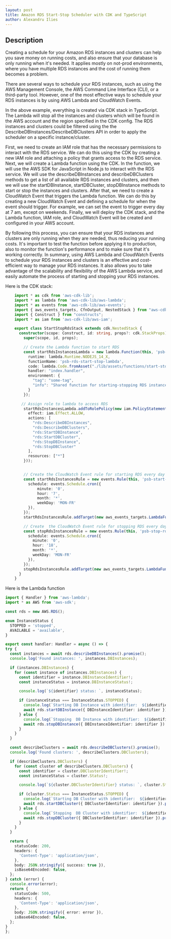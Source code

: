```yaml
---
layout: post
title: Amazon RDS Start-Stop Scheduler with CDK and TypeScript
author: Alexandru Ilies
---
```


## Description


Creating a schedule for your Amazon RDS instances and clusters can help you save money on running costs, and also ensure that your database is only running when it's needed.
It applies mostly on not-prod environments, where you have multiple RDS instances and the cost of running them becomes a problem.

There are several ways to schedule your RDS instances, such as using the AWS Management Console, the AWS Command Line Interface (CLI), or a third-party tool. However, one of the most effective ways to schedule your RDS instances is by using AWS Lambda and CloudWatch Events.

In the above example, everything is created via CDK stack in TypeScript. The Lambda will stop all the instances and clusters which will be found in the AWS account and the region specified in the CDK config. The RDS instances and clusters could be filtered using the the DescribeDBInstances/DescribeDBClusters API in order to apply the scheduler on a specific instance/cluster.


First, we need to create an IAM role that has the necessary permissions to interact with the RDS service. We can do this using the CDK by creating a new IAM role and attaching a policy that grants access to the RDS service.
Next, we will create a Lambda function using the CDK. In the function, we will use the AWS SDK for JavaScript in Node.js to interact with the RDS service. We will use the describeDBInstances and describeDBClusters methods to get a list of all available RDS instances and clusters, and then we will use the startDBInstance, startDBCluster, stopDBInstance methods to start or stop the instances and clusters.
After that, we need to create a CloudWatch Event that triggers the Lambda function. We can do this by creating a new CloudWatch Event and defining a schedule for when the event should trigger. For example, we can set the event to trigger every day at 7 am, except on weekends.
Finally, we will deploy the CDK stack, and the Lambda function, IAM role, and CloudWatch Event will be created and configured in your AWS account.

By following this process, you can ensure that your RDS instances and clusters are only running when they are needed, thus reducing your running costs. It's important to test the function before applying it to production, also to monitor the function's performance and to make sure that it's working correctly.
In summary, using AWS Lambda and CloudWatch Events to schedule your RDS instances and clusters is an effective and cost-efficient way to manage your RDS instances. It also allows you to take advantage of the scalability and flexibility of the AWS Lambda service, and easily automate the process of starting and stopping your RDS instances.

Here is the CDK stack:

```typescript
    import * as cdk from 'aws-cdk-lib';
    import * as lambda from 'aws-cdk-lib/aws-lambda';
    import * as events from 'aws-cdk-lib/aws-events';
    import { aws_events_targets, CfnOutput, NestedStack } from "aws-cdk-lib";
    import { Construct } from "constructs";
    import * as iam from 'aws-cdk-lib/aws-iam';

    export class StartStopRdsStack extends cdk.NestedStack {
      constructor(scope: Construct, id: string, props?: cdk.StackProps) {
        super(scope, id, props);

        // Create the Lambda function to start RDS
        const startRdsInstancesLambda = new lambda.Function(this, 'psb-rds-start-lambda', {
          runtime: lambda.Runtime.NODEJS_14_X,
          functionName: 'psb-rds-start-stop-lambda',
          code: lambda.Code.fromAsset("./lib/assets/functions/start-stop-rds-lambda"),
          handler: "index.handler",
          environment: {
            "tag": "some-tag",
            "info": "Shared function for starting-stopping RDS instances"
          }
        });

       // Assign role to lambda to access RDS
        startRdsInstancesLambda.addToRolePolicy(new iam.PolicyStatement({
          effect: iam.Effect.ALLOW,
          actions: [
            "rds:DescribeDBInstances",
            "rds:DescribeDBClusters",
            "rds:StartDBInstance",
            "rds:StartDBCluster",
            "rds:StopDBInstance",
            "rds:StopDBCluster"
          ],
          resources: ["*"]
        }));


        // Create the CloudWatch Event rule for starting RDS every day at 7 AM
        const startRdsInstancesRule = new events.Rule(this, 'psb-start-rds-instances-rule', {
          schedule: events.Schedule.cron({
              minute: '0',
              hour: '7',
              month: '*',
              weekDay: 'MON-FR'
          }),
        });
        startRdsInstancesRule.addTarget(new aws_events_targets.LambdaFunction(startRdsInstancesLambda));

        // Create  the CloudWatch Event rule for stopping RDS every day at 18 PM
        const stopRdsInstancesRule = new events.Rule(this, 'psb-stop-rds-instances-rule', {
          schedule: events.Schedule.cron({
            minute: '0',
            hour: '18',
            month: '*',
            weekDay: 'MON-FR'
          }),
        });
        stopRdsInstancesRule.addTarget(new aws_events_targets.LambdaFunction(startRdsInstancesLambda));
      }
    }

```
  
  
  Here is the Lambda function
  
  ```typescript
  import { Handler } from 'aws-lambda';
import * as AWS from 'aws-sdk';

const rds = new AWS.RDS();

enum InstanceStatus {
    STOPPED = 'stopped',
    AVAILABLE = 'available',
}

export const handler: Handler = async () => {
  try {
    const instances = await rds.describeDBInstances().promise();
    console.log('Found instances: ', instances.DBInstances);

    if (instances.DBInstances) {
      for (const instance of instances.DBInstances) {
        const identifier = instance.DBInstanceIdentifier!;
        const instanceStatus = instance.DBInstanceStatus!;

        console.log(`${identifier} status: `, instanceStatus);

        if (instanceStatus === InstanceStatus.STOPPED) {
          console.log(`Starting DB Instance with identifier:  ${identifier}`);
          await rds.startDBInstance({ DBInstanceIdentifier: identifier }).promise();
        } else {
          console.log(`Stopping  DB Instance with identifier:  ${identifier}`);
          await rds.stopDBInstance({ DBInstanceIdentifier: identifier }).promise();
        }
      }
    }

    const describeClusters = await rds.describeDBClusters().promise();
    console.log('Found clusters: ', describeClusters.DBClusters);

    if (describeClusters.DBClusters) {
      for (const cluster of describeClusters.DBClusters) {
        const identifier = cluster.DBClusterIdentifier!;
        const instanceStatus = cluster.Status!;

        console.log(`${cluster.DBClusterIdentifier} status: `, cluster.Status);

        if (cluster.Status === InstanceStatus.STOPPED) {
          console.log(`Starting DB Cluster with identifier:  ${identifier}`);
          await rds.startDBCluster({ DBClusterIdentifier: identifier }).promise();
        } else {
          console.log(`Stopping  DB Cluster with identifier:  ${identifier}`);
          await rds.stopDBCluster({ DBClusterIdentifier: identifier }).promise();
        }
      }
    }

    return {
      statusCode: 200,
      headers: {
        'Content-Type': 'application/json',
      },
      body: JSON.stringify({ success: true }),
      isBase64Encoded: false,
    };
  } catch (error) {
    console.error(error);
    return {
      statusCode: 500,
      headers: {
        'Content-Type': 'application/json',
      },
      body: JSON.stringify({ error: error }),
      isBase64Encoded: false,
    };
  }
};
  ```
  

